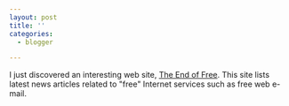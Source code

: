 ```yaml
---
layout: post
title: ''
categories:
  - blogger

---
```


I just discovered an interesting web site, <a href="http://www.theendoffree.com/">The End of Free</a>.  This site lists latest news articles related to "free" Internet services such as free web e-mail.
